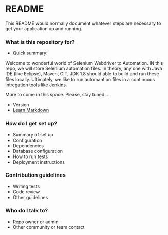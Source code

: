 # README #

This README would normally document whatever steps are necessary to get your application up and running.

### What is this repository for? ###

* Quick summary:

Welcome to wonderful world of Selenium Webdriver to Automation. IN this repo, we will store Selenium automation files. In theory, any one with Java IDE (like Eclipse), Maven, GIT, JDK 1.8 should able to build and run these files locally. Ultimately, we like to run automantion files in a continuous intregation tools like Jenkins.

More to come in this space. Please, stay tuned....
   
* Version
* [Learn Markdown](https://bitbucket.org/tutorials/markdowndemo)

### How do I get set up? ###

* Summary of set up
* Configuration
* Dependencies
* Database configuration
* How to run tests
* Deployment instructions

### Contribution guidelines ###

* Writing tests
* Code review
* Other guidelines

### Who do I talk to? ###

* Repo owner or admin
* Other community or team contact